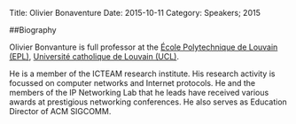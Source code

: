 Title: Olivier Bonaventure
Date: 2015-10-11
Category: Speakers; 2015

##Biography

Olivier Bonvanture is full professor at the [École Polytechnique 
de Louvain (EPL)](http://www.uclouvain.be/epl.html),
[Université catholique de Louvain (UCL)](http://www.uclouvain.be). 

He is a 
member of the ICTEAM research institute. His research activity is 
focussed on computer networks and Internet protocols. He and the 
members of the IP  Networking Lab that he leads have received various
 awards at prestigious  networking conferences. He also serves 
 as Education Director of ACM SIGCOMM. 
